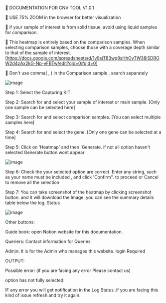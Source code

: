
🧬
DOCUMENTATION FOR CNV TOOL V1.0.1 

📌
USE 75% ZOOM in the browser for better visualization

📌
if your sample of interest is from solid tissue, avoid using liquid samples for comparison.

📌
This heatmap is entirely based on the comparison samples. When selecting comparison samples, choose those with a coverage depth similar to that of the sample of interest. [https://docs.google.com/spreadsheets/d/1v9siT83wq8sHhOvTW38iSDROW2d4zAx2kG-Np-yFBTw/edit?gid=0#gid=0]

📌
Don't use comma( , ) in the Comparison sample , search separately  


![image](https://github.com/user-attachments/assets/7827dbde-2f79-46d9-9407-d9dcd8f83ad4)



Step 1: Select the Capturing KIT



Step 2: Search for and select your sample of interest or main sample. [Only one sample can be selected here]




Step 3: Search for and select comparison samples. [You can select multiple samples here]


Step 4: Search for and select the gene. [Only one gene can be selected at a time]




Step 5: Click on 'Heatmap' and then 'Generate. if not all option haven't selected Generate button wont appear

![image](https://github.com/user-attachments/assets/8406145f-f311-42ab-8138-c8a7c1f5cdf0)


Step 6:  Check the your selected option are correct. Enter any string, such as your name must be included , and click 'Confirm". to proceed or Cancel to remove all the selection




Step 7: You can take screenshot of the heatmap by clicking screenshot button. and it will download the Image. you can see the summary details table below the log. Status 


![image](https://github.com/user-attachments/assets/8c8ce27d-c377-4754-826a-40311b9476f8)


Other buttons:

Guide book: open Notion website for this documentation.

Queriers: Contact information for Queries

Admin: It is for the Admin who manages this website. login Required 






OUTPUT:

 


Possible error: (if you are facing any error Please contact us) 

option has not fully selected:




IF any error you will get notification in the Log Status .if you are facing this kind of issue refresh and try it again. 


